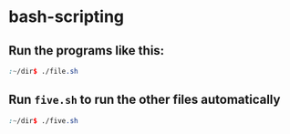 ﻿# bash-scripting
## Run the programs like this:
```scss
:~/dir$ ./file.sh
```
## Run `five.sh` to run the other files automatically
```scss
:~/dir$ ./five.sh
```
